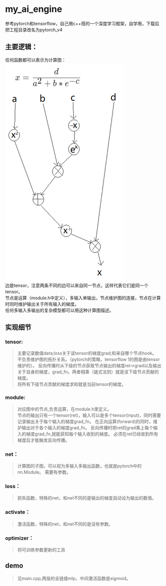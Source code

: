# my_ai_engine
参考pytorch和tensorflow，自己用c++搭的一个深度学习框架，自学用，下载后把工程目录改名为pytorch_v4
## 主要逻辑：  
任何函数都可以表示为计算图：  
![image](https://github.com/jklp2/my_ai_engine/blob/main/1.png)  
边是tensor，注意两条不同的边可以来自同一节点，这样代表它们是同一个tensor。  
节点是运算（module.h中定义），多输入单输出，节点维护图的连接，节点在计算时同时维护输出关于所有输入的梯度。  
任何多输入多输出的复杂模型都可以用这种计算图描述。  
## 实现细节
### tensor:  
>主要记录数值data;loss关于该tensor的梯度grad;和来自哪个节点hook。  
>不负责维护图的拓扑关系。（pytorch的策略，tensorflow 1的图是由tensor维护的）。 
>反向传播时从下级的节点获取节点输出的梯度ret->grad以及输出关于自身的梯度，grad_fn。两者相乘（链式法则）就是该下级节点贡献的梯度。  
>将所有下级节点贡献的梯度求和就是当前tensor的梯度。  

### module:   
>对应图中的节点,负责运算，在module.h里定义。  
>节点的输出只有一个tensor(ret)，输入可以是多个tensor(input)，同时需要记录输出关于每个输入的梯度grad_fn。
>在正向运算(forward)的同时，维护输出对于各个输入的梯度grad_fn。
>反向传播时把ret的grad乘上每个输入的梯度grad_fn,就能获知每个输入收到的梯度。
>必须在ret已经收到所有梯度后才能触发反向传播。  
>
### net：
>计算图的子图，可以视为多输入多输出函数，也就是pytorch中的nn.Module。
>需要有参数。

### loss：
>损失函数，特殊的net，和net不同的是输出的梯度自动设为输出的数值。 

### activate：
>激活函数，特殊的net，和net不同的是没有参数。
 
### optimizer：
>将可训练参数更新的工具

## demo
>见main.cpp,两层的全链接mlp，中间激活函数是sigmoid。


